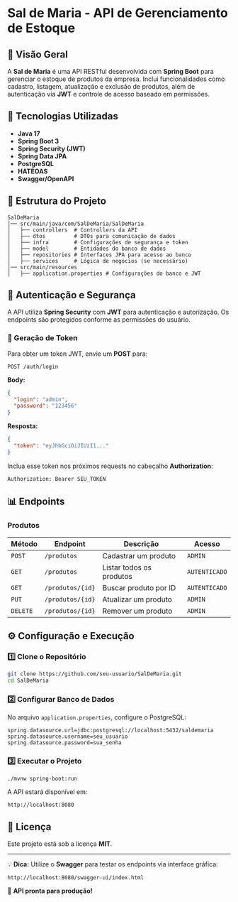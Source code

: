 # Sal de Maria - API de Gerenciamento de Estoque

## 📌 Visão Geral

A **Sal de Maria** é uma API RESTful desenvolvida com **Spring Boot** para gerenciar o estoque de produtos da empresa. Inclui funcionalidades como cadastro, listagem, atualização e exclusão de produtos, além de autenticação via **JWT** e controle de acesso baseado em permissões.

## 🚀 Tecnologias Utilizadas

- **Java 17**
- **Spring Boot 3**
- **Spring Security (JWT)**
- **Spring Data JPA**
- **PostgreSQL**
- **HATEOAS**
- **Swagger/OpenAPI**

## 📂 Estrutura do Projeto

```
SalDeMaria
│── src/main/java/com/SalDeMaria/SalDeMaria
│   ├── controllers  # Controllers da API
│   ├── dtos         # DTOs para comunicação de dados
│   ├── infra        # Configurações de segurança e token
│   ├── model        # Entidades do banco de dados
│   ├── repositories # Interfaces JPA para acesso ao banco
│   ├── services     # Lógica de negócios (se necessário)
│── src/main/resources
│   ├── application.properties # Configurações do banco e JWT
```

## 🔐 Autenticação e Segurança

A API utiliza **Spring Security** com **JWT** para autenticação e autorização. Os endpoints são protegidos conforme as permissões do usuário.

### 🔑 Geração de Token

Para obter um token JWT, envie um **POST** para:

```
POST /auth/login
```

**Body:**

```json
{
  "login": "admin",
  "password": "123456"
}
```

**Resposta:**

```json
{
  "token": "eyJhbGciOiJIUzI1..."
}
```

Inclua esse token nos próximos requests no cabeçalho **Authorization**:

```
Authorization: Bearer SEU_TOKEN
```

## 📊 Endpoints

### **Produtos**

| Método   | Endpoint         | Descrição                | Acesso        |
| -------- | ---------------- | ------------------------ | ------------- |
| `POST`   | `/produtos`      | Cadastrar um produto     | `ADMIN`       |
| `GET`    | `/produtos`      | Listar todos os produtos | `AUTENTICADO` |
| `GET`    | `/produtos/{id}` | Buscar produto por ID    | `AUTENTICADO` |
| `PUT`    | `/produtos/{id}` | Atualizar um produto     | `ADMIN`       |
| `DELETE` | `/produtos/{id}` | Remover um produto       | `ADMIN`       |

## ⚙️ Configuração e Execução

### 1️⃣ **Clone o Repositório**

```sh
git clone https://github.com/seu-usuario/SalDeMaria.git
cd SalDeMaria
```

### 2️⃣ **Configurar Banco de Dados**

No arquivo `application.properties`, configure o PostgreSQL:

```properties
spring.datasource.url=jdbc:postgresql://localhost:5432/saldemaria
spring.datasource.username=seu_usuario
spring.datasource.password=sua_senha
```

### 3️⃣ **Executar o Projeto**

```sh
./mvnw spring-boot:run
```

A API estará disponível em:

```
http://localhost:8080
```

## 📜 Licença

Este projeto está sob a licença **MIT**.

---

💡 **Dica:** Utilize o **Swagger** para testar os endpoints via interface gráfica:

```
http://localhost:8080/swagger-ui/index.html
```

🚀 **API pronta para produção!**

